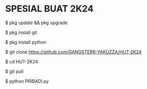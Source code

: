 # SPESIAL BUAT 2K24


$ pkg update && pkg upgrade

$ pkg install git

$ pkg install python

$ git clone https://github.com/GANGSTERR-YAKUZZA/HUT-2K24

$ cd HUT-2K24

$ git pull

$ python PRIBADI.py
